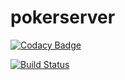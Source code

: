 # pokerserver
[![Codacy Badge](https://api.codacy.com/project/badge/Grade/61b2af6402014b01bf7505e9179108e4)](https://app.codacy.com/project/toantqd00424/pokerserver?utm_source=github.com&utm_medium=referral&utm_content=ngocbd/pokerserver&utm_campaign=Badge_Grade_Dashboard)

[![Build Status](https://travis-ci.org/toantqd00424/pokerserver.svg?branch=master)](https://travis-ci.org/toantqd00424/pokerserver)
